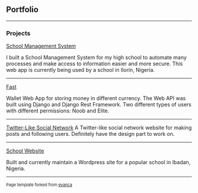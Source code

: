 ## Portfolio

---

### Projects

[School Management System](https://youtu.be/7O1jIgx5H_A)

I built a School Management System for my high school to automate many processes and make access to information easier and more secure. This web app is currently being used by a school in Ilorin, Nigeria. 

---
[Fast](https://github.com/lawalkeyd/Fast)

Wallet Web App for storing money in different currency. The Web API was built using Django and Django Rest Framework. Two different types of users with different permissions: Noob and Elite. 


---
[Twitter-Like Social Network](https://youtu.be/1Ota5czX7Qg)
A Twitter-like social network website for making posts and following users. Definitely have the design part to work on.


---


[School Website](https://theconcordschool.org)

Built and currently maintain a Wordpress site for a popular school in Ibadan, Nigeria.


---
<!-- 
[Project 3 Title](http://example.com/)
<img src="images/dummy_thumbnail.jpg?raw=true"/>
-->
<!---

<!--### Category Name 2

<!--- [Project 1 Title](http://example.com/)
- [Project 2 Title](http://example.com/)
- [Project 3 Title](http://example.com/)
- [Project 4 Title](http://example.com/)
- [Project 5 Title](http://example.com/) -->





<p style="font-size:11px">Page template forked from <a href="https://github.com/evanca/quick-portfolio">evanca</a></p>
<!-- Remove above link if you don't want to attibute -->
